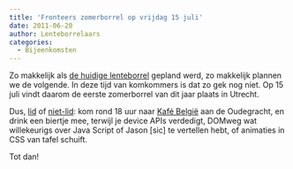 ```yaml
---
title: 'Fronteers zomerborrel op vrijdag 15 juli'
date: 2011-06-20
author: Lenteborrelaars
categories:
  - Bijeenkomsten
---
```


Zo makkelijk als [de huidige lenteborrel](/blog/2011/06/lenteborrel) gepland werd, zo makkelijk plannen we de volgende. In deze tijd van komkommers is dat zo gek nog niet. Op 15 juli vindt daarom de eerste zomerborrel van dit jaar plaats in Utrecht.

Dus, [lid](/leden) of [niet-lid](/inschrijven): kom rond 18 uur naar [Kafé België](http://www.kroegpagina.nl/belgie/) aan de Oudegracht, en drink een biertje mee, terwijl je device APIs verdedigt, DOMweg wat willekeurigs over Java Script of Jason [sic] te vertellen hebt, of animaties in CSS van tafel schuift.

Tot dan!
